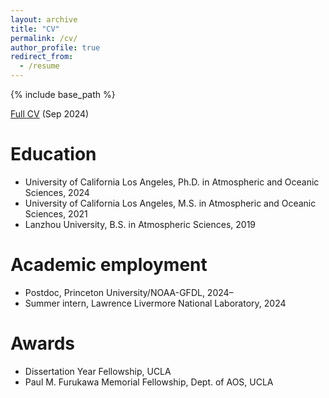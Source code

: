 ```yaml
---
layout: archive
title: "CV"
permalink: /cv/
author_profile: true
redirect_from:
  - /resume
---
```


{% include base_path %}

[Full CV](/files/CV.pdf) (Sep 2024)

Education
======
* University of California Los Angeles, Ph.D. in Atmospheric and Oceanic Sciences, 2024
* University of California Los Angeles, M.S. in Atmospheric and Oceanic Sciences, 2021
* Lanzhou University, B.S. in Atmospheric Sciences, 2019

Academic employment
======
* Postdoc, Princeton University/NOAA-GFDL, 2024–
* Summer intern, Lawrence Livermore National Laboratory, 2024

Awards
====== 
* Dissertation Year Fellowship, UCLA
* Paul M. Furukawa Memorial Fellowship, Dept. of AOS, UCLA
